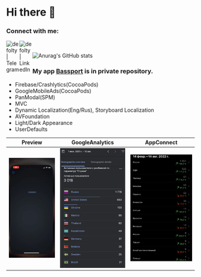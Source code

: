# Hi there 👋 
### Connect with me: 
[<img align="left" alt="defolty | Telegram" width="35px" src="https://img.icons8.com/color/344/telegram-app--v1.png" />][Telegram]
[<img align="left" alt="defolty | LinkedIn" width="35px" src="https://img.icons8.com/officel/344/linkedin.png" />][linkedin] 
<br /> 

![Anurag's GitHub stats](https://github-readme-stats.vercel.app/api?username=defolty&theme=graywhite&bg_color=DEG,64A8FA,D8A3FF&show_icons=true&hide=issues,prs,contribs&count_private=true&border_radius=25)

[linkedin]: https://linkedin.com/in/nikitanesporov 
[Telegram]: http://t.me/nikitanesporov/  

### My app [Bassport](https://apps.apple.com/us/app/bassport/id1573554303) is in private repository.   
- Firebase/Crashlytics(CocoaPods)
- GoogleMobileAds(CocoaPods)
- PanModal(SPM)
- MVC
- Dynamic Localization(Eng/Rus), Storyboard Localization
- AVFoundation
- Light/Dark Appearance
- UserDefaults 

| Preview | GoogleAnalytics | AppConnect |
:---:|:---:|:---:
![Preview](https://github.com/defolty/defolty/blob/main/Bassport%20Preview.gif) | ![GoogleAnalytics](https://github.com/defolty/defolty/blob/main/Firebase.jpg) | ![AppConnect](https://github.com/defolty/defolty/blob/main/AppConnect.jpg) 
